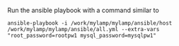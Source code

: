 Run the ansible playbook with a command similar to

````
ansible-playbook -i /work/mylamp/mylamp/ansible/host /work/mylamp/mylamp/ansible/all.yml --extra-vars "root_password=rootpw1 mysql_password=mysqlpw1"
````